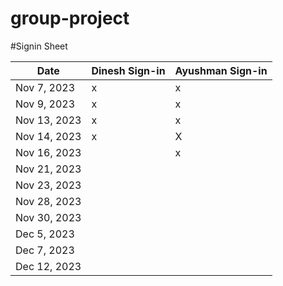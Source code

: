 # group-project

#Signin Sheet

| Date        | Dinesh Sign-in   | Ayushman Sign-in |
|-------------|------------------|------------------|
| Nov 7, 2023 |         x        |       x          |            
| Nov 9, 2023 |         x        |       x          |  
| Nov 13, 2023|         x        |       x          |
| Nov 14, 2023|         x        |       X          |
| Nov 16, 2023|                  |       x          |
| Nov 21, 2023|                  |                  |
| Nov 23, 2023|                  |                  |
| Nov 28, 2023|                  |                  |
| Nov 30, 2023|                  |                  |
| Dec 5, 2023 |                  |                  |
| Dec 7, 2023 |                  |                  |
| Dec 12, 2023|                  |                  |
